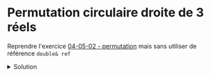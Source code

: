 # Permutation circulaire droite de 3 réels

Reprendre l'exercice [04-05-02 - permutation](../04%20-%20Fonctions/04-05-02%20-%20permutation.md) mais sans utiliser de référence `double& ref`

<details>
<summary>Solution</summary>

~~~cpp
#include <iostream>

using namespace std;

void permutationCirculaireDroite(double* x,
                                 double* y,
                                 double* z);

void afficher(double x,
              double y,
              double z);

//------------------------------------------------------------
int main() {
   double x = 1, y = 2, z = 3;
   for (int i = 1; i <= 3; ++i) {
      permutationCirculaireDroite(&x, &y, &z);
      afficher(x, y, z);
   }
}

//------------------------------------------------------------
void permutationCirculaireDroite(double* x,
                                 double* y,
                                 double* z) {
   double tmp = *z;
   *z = *y;
   *y = *x;
   *x = tmp;
}

//------------------------------------------------------------
void afficher(double x, double y, double z) {
   cout << "x = " << x << "
            y = " << y << "
            z = " << z << endl;
}
~~~
</details>
